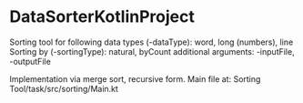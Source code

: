 # DataSorterKotlinProject

Sorting tool for following data types (-dataType): word, long (numbers), line
Sorting by (-sortingType): natural, byCount
additional arguments: -inputFile, -outputFile

Implementation via merge sort, recursive form.
Main file at: Sorting Tool/task/src/sorting/Main.kt
